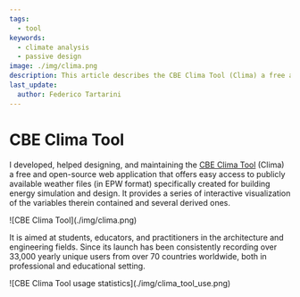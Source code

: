 ```yaml
---
tags:
  - tool
keywords: 
  - climate analysis
  - passive design
image: ./img/clima.png
description: This article describes the CBE Clima Tool (Clima) a free and open-source web application that provides a series of interactive visualization
last_update:
  author: Federico Tartarini
---
```


# CBE Clima Tool

I developed, helped designing, and maintaining the [CBE Clima Tool](https://clima.cbe.berkeley.edu/) (Clima) a free and open-source web application that offers easy access to
publicly available weather files (in EPW format) specifically created for building energy simulation and
design. 
It provides a series of interactive visualization of the variables therein contained and several
derived ones. 

<div class="img-center" style={{"margin-bottom":"20px"}}> ![CBE Clima Tool](./img/clima.png)</div>

It is aimed at students, educators, and practitioners in the architecture and engineering
fields. 
Since its launch has been consistently recording over 33,000 yearly unique users from over 70
countries worldwide, both in professional and educational setting.

<div class="img-center"> ![CBE Clima Tool usage statistics](./img/clima_tool_use.png)</div>
